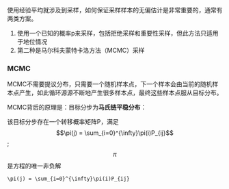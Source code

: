 使用经验平均就涉及到采样，如何保证采样样本的无偏估计是非常重要的，通常有两类方案。

1. 使用一个已知的概率p来采样，包括拒绝采样和重要性采样，但此方法只适用于地位情况
2. 第二种是马尔科夫蒙特卡洛方法（MCMC）采样

### MCMC

MCMC不需要提议分布，只需要一个随机样本点，下一个样本会由当前的随机样本点产生，如此循环源源不断地产生很多样本点，最终这些样本点服从目标分布。

MCMC背后的原理是：目标分步为**马氏链平稳分布**：

该目标分步存在一个转移概率矩阵P，满足$$\pi(j) = \sum_{i=0}^{\infty}\pi(i)P_{ij}$$; $$\pi$$是方程的唯一非负解

```
\pi(j) = \sum_{i=0}^{\infty}\pi(i)P_{ij}
```



